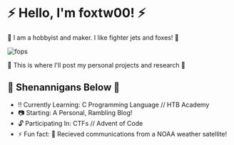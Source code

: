 # ⚡ Hello, I'm foxtw00! ⚡

 🐾 I am a hobbyist and maker. I like fighter jets and foxes! 🐾

![fops](https://github.com/user-attachments/assets/8eb897a6-768b-4726-8984-9d789e6e32cd)

 🐾 This is where I'll post my personal projects and research  🐾

## 🌟 Shenannigans Below 🌟 
- ‼️ Currently Learning: C Programming Language // HTB Academy
- 📷 Starting: A Personal, Rambling Blog!
- 🔓 Participating In: CTFs // Advent of Code
- ⚡ Fun fact: 📡 Recieved communications from a NOAA weather satellite!


<!---
foxtw00/foxtw00 is a ✨ special ✨ repository because its `README.md` (this file) appears on your GitHub profile.
You can click the Preview link to take a look at your changes.
--->

